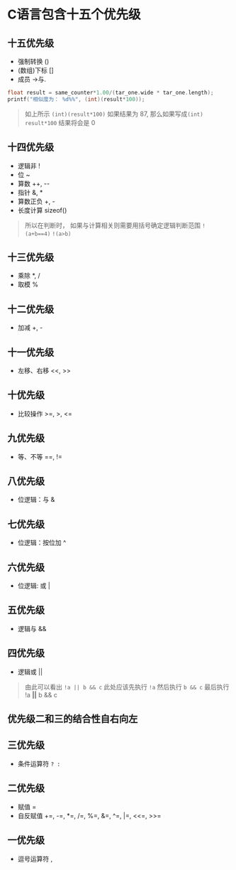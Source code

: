 # C语言包含十五个优先级

## 十五优先级
- 强制转换 ()
- (数组)下标 []
- 成员 ->与.
``` C
float result = same_counter*1.00/(tar_one.wide * tar_one.length);
printf("相似度为： %d%%", (int)(result*100));
```
> 如上所示 ``` (int)(result*100) ``` 如果结果为 87, 那么如果写成``` (int) result*100 ``` 结果将会是 0

## 十四优先级
- 逻辑非 !
- 位 ~
- 算数 ++, --
- 指针 &, *
- 算数正负 +, -
- 长度计算 sizeof()
> 所以在判断时， 如果与计算相关则需要用括号确定逻辑判断范围 ``` !(a+b==4) ``` ``` !(a>b) ```

## 十三优先级
- 乘除 *, /
- 取模     %

## 十二优先级
- 加减 +, -

## 十一优先级
- 左移、右移 <<, >>

## 十优先级
- 比较操作 >=, >, <=

## 九优先级
- 等、不等 ==, !=

## 八优先级
- 位逻辑：与 &

## 七优先级
- 位逻辑：按位加 ^

## 六优先级
- 位逻辑: 或 |

## 五优先级
- 逻辑与 &&

## 四优先级
- 逻辑或 ||
> 由此可以看出 ` !a || b && c ` 此处应该先执行 ` !a ` 然后执行 ` b && c ` 最后执行 
  !a **||** b && c

## 优先级二和三的结合性自右向左
## 三优先级
- 条件运算符 ``` ? : ```

## 二优先级
- 赋值 =
- 自反赋值 +=, -=, *=, /=, %=, &=, ^=, |=, <<=, >>=

## 一优先级
- 逗号运算符 ,
